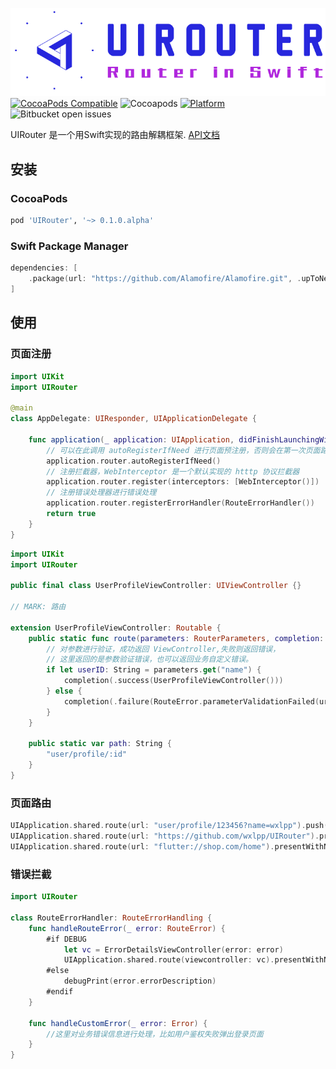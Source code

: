 ![UIRouter: Router in Swift](https://raw.githubusercontent.com/wxlpp/UIRouter/main/log.png)
[![CocoaPods Compatible](https://img.shields.io/cocoapods/v/UIRouter.svg)](https://img.shields.io/cocoapods/v/UIRouter.svg)
![Cocoapods](https://img.shields.io/cocoapods/l/UIRouter)
[![Platform](https://img.shields.io/cocoapods/p/uirouter.svg?style=flat)](https://UIRouter.github.io/uirouter)
![Bitbucket open issues](https://img.shields.io/bitbucket/issues/wxlpp/UIRouter)

UIRouter 是一个用Swift实现的路由解耦框架.
[API文档](https://wxlpp.github.io/UIRouter/)
## 安装

### CocoaPods

```ruby
pod 'UIRouter', '~> 0.1.0.alpha'
```

### Swift Package Manager

```swift
dependencies: [
    .package(url: "https://github.com/Alamofire/Alamofire.git", .upToNextMajor(from: "0.1.0"))
]
```
## 使用

### 页面注册

```swift
import UIKit
import UIRouter

@main
class AppDelegate: UIResponder, UIApplicationDelegate {

    func application(_ application: UIApplication, didFinishLaunchingWithOptions launchOptions: [UIApplication.LaunchOptionsKey: Any]?) -> Bool {
        // 可以在此调用 autoRegisterIfNeed 进行页面预注册，否则会在第一次页面路由发生时进行注册
        application.router.autoRegisterIfNeed()
        // 注册拦截器，WebInterceptor 是一个默认实现的 htttp 协议拦截器
        application.router.register(interceptors: [WebInterceptor()])
        // 注册错误处理器进行错误处理
        application.router.registerErrorHandler(RouteErrorHandler())
        return true
    }
}

```

```swift
import UIKit
import UIRouter

public final class UserProfileViewController: UIViewController {}

// MARK: 路由

extension UserProfileViewController: Routable {
    public static func route(parameters: RouterParameters, completion: @escaping RouteCompletionHandler<UserProfileViewController>) {
        // 对参数进行验证，成功返回 ViewController,失败则返回错误，
        // 这里返回的是参数验证错误，也可以返回业务自定义错误。
        if let userID: String = parameters.get("name") {
            completion(.success(UserProfileViewController()))
        } else {
            completion(.failure(RouteError.parameterValidationFailed(url: path, name: "name")))
        }
    }

    public static var path: String {
        "user/profile/:id"
    }
}
```
### 页面路由
```swift
UIApplication.shared.route(url: "user/profile/123456?name=wxlpp").push()
UIApplication.shared.route(url: "https://github.com/wxlpp/UIRouter").present()
UIApplication.shared.route(url: "flutter://shop.com/home").presentWithNavigationController(UINavigationController.self)
```
### 错误拦截
```swift
import UIRouter

class RouteErrorHandler: RouteErrorHandling {
    func handleRouteError(_ error: RouteError) {
        #if DEBUG
            let vc = ErrorDetailsViewController(error: error)
            UIApplication.shared.route(viewcontroller: vc).presentWithNavigationController(UINavigationController.self)
        #else
            debugPrint(error.errorDescription)
        #endif
    }

    func handleCustomError(_ error: Error) {
        //这里对业务错误信息进行处理，比如用户鉴权失败弹出登录页面
    }
}
```